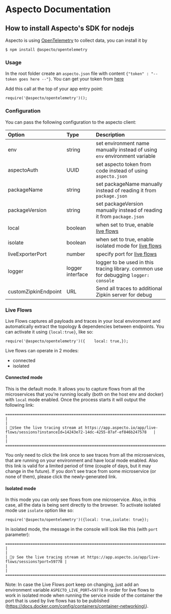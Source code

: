 # Aspecto Documentation

## How to install Aspecto's SDK for nodejs

Aspecto is using [OpenTelemetry](www.opentelemetry.io) to collect data, you can install it by 

```
$ npm install @aspecto/opentelemetry
```

### Usage

In the root folder create an `aspecto.json` file with content `{"token" : "-- token goes here --"}`. You can get your token from [here](https://app.aspecto.io/app/integration)

Add this call at the top of your app entry point:

```text
require('@aspecto/opentelemetry')();
```

### Configuration

You can pass the following configuration to the aspecto client:

| Option | Type | Description |
| :--- | :--- | :--- |
| env | string | set environment name manually instead of using `env` environment variable |
| aspectoAuth | UUID | set aspecto token from code instead of using `aspecto.json` |
| packageName | string | set packageName manually instead of reading it from `package.json` |
| packageVersion | string | set packageVersion manually instead of reading it from `package.json` |
| local | boolean | when set to true, enable [live flows](https://www.npmjs.com/package/@aspecto/opentelemetry#live-flows) |
| isolate | boolean | when set to true, enable isolated mode for [live flows](https://www.npmjs.com/package/@aspecto/opentelemetry#live-flows) |
| liveExporterPort | number | specify port for [live flows](https://www.npmjs.com/package/@aspecto/opentelemetry#live-flows) |
| logger | logger interface | logger to be used in this tracing library. common use for debugging `logger: console` |
| customZipkinEndpoint | URL | Send all traces to additional Zipkin server for debug |

### Live Flows

Live Flows captures all payloads and traces in your local environment and automatically extract the topology & dependencies between endpoints. You can activate it using `{local:true}`, like so:

```text
require('@aspecto/opentelemetry')({    local: true,});
```

Live flows can operate in 2 modes:

* connected
* isolated

#### Connected mode

This is the default mode. It allows you to capture flows from all the microservices that you're running locally \(both on the host env and docker\) with `local` mode enabled. Once the process starts it will output the following link:

```text
=====================================================================================================================================
|                                                                                                                                   |
| 🕵️‍♀️See the live tracing stream at https://app.aspecto.io/app/live-flows/sessions?instanceId=14243e72-14dc-4255-87af-ef846b247578   |
|                                                                                                                                   |
=====================================================================================================================================
```

You only need to click the link once to see traces from all the microservices, that are running on your environment and have local mode enabled. Also this link is valid for a limited period of time \(couple of days, but it may change in the future\). If you don't see trace from some microservice \(or none of them\), please click the newly-generated link.

#### Isolated mode

In this mode you can only see flows from one microservice. Also, in this case, all the data is being sent directly to the browser. To activate isolated mode use `isolate` option like so:

```text
require('@aspecto/opentelemetry')({local: true,isolate: true});
```

In isolated mode, the message in the console will look like this \(with `port` parameter\):

```text
===============================================================================================
|                                                                                             |
| 🕵️‍♀️ See the live tracing stream at https://app.aspecto.io/app/live-flows/sessions?port=59778 |
|                                                                                             |
===============================================================================================
```

Note: In case the Live Flows port keep on changing, just add an environment variable `ASPECTO_LIVE_PORT=59778` In order for live flows to work in isolated mode when running the service inside of the container the port that is used by live flows has to be published \(https://docs.docker.com/config/containers/container-networking\).  


